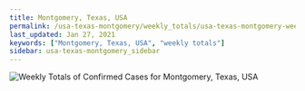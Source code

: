 ```yaml
---
title: Montgomery, Texas, USA
permalink: /usa-texas-montgomery/weekly_totals/usa-texas-montgomery-weekly_totals.html
last_updated: Jan 27, 2021
keywords: ["Montgomery, Texas, USA", "weekly totals"]
sidebar: usa-texas-montgomery_sidebar
---
```


![Weekly Totals of Confirmed Cases for Montgomery, Texas, USA](/covid_tracker/images/graphs/usa-texas-montgomery-weekly_totals_graph.png)
